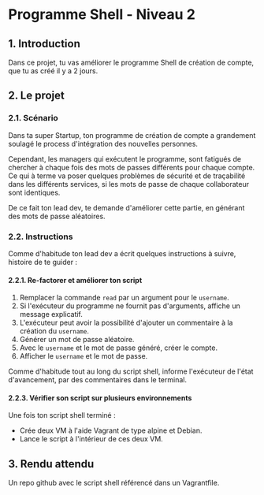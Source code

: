 # Programme Shell - Niveau 2

## 1. Introduction
Dans ce projet, tu vas améliorer le programme Shell de création de compte, que tu as créé il y a 2 jours.

## 2. Le projet
### 2.1. Scénario
Dans ta super Startup, ton programme de création de compte a grandement soulagé le process d'intégration des nouvelles personnes.

Cependant, les managers qui exécutent le programme, sont fatigués de chercher à chaque fois des mots de passes différents pour chaque compte.
Ce qui à terme va poser quelques problèmes de sécurité et de traçabilité dans les différents services, si les mots de passe de chaque collaborateur sont identiques.

De ce fait ton lead dev, te demande d'améliorer cette partie, en générant des mots de passe aléatoires.

### 2.2. Instructions
Comme d'habitude ton lead dev a écrit quelques instructions à suivre, histoire de te guider :

#### 2.2.1. Re-factorer et améliorer ton script
1. Remplacer la commande `read` par un argument pour le `username`.
2. Si l'exécuteur du programme ne fournit pas d'arguments, affiche un message explicatif.
3. L'exécuteur peut avoir la possibilité d'ajouter un commentaire à la création du `username`.  
4. Générer un mot de passe aléatoire.
5. Avec le `username` et le mot de passe généré, créer le compte.
6. Afficher le `username` et le mot de passe.

Comme d'habitude tout au long du script shell, informe l'exécuteur de l'état d'avancement,
par des commentaires dans le terminal.

#### 2.2.3. Vérifier son script sur plusieurs environnements
Une fois ton script shell terminé :
- Crée deux VM à l'aide Vagrant de type alpine et Debian.
- Lance le script à l'intérieur de ces deux VM.


## 3. Rendu attendu
Un repo github avec le script shell référencé dans un Vagrantfile.
